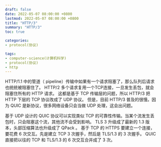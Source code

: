 ```yaml
---
draft: false
date: 2022-05-07 08:00:00 +0800
lastmod: 2022-05-07 08:00:00 +0800
title: "HTTP/3"
summary: "HTTP/3"
toc: true

categories:
- protocol(协议)

tags:
- computer-science(计算机科学)
- protocol(协议)
- http
---
```


HTTP/1.1 中的管道（ pipeline）传输中如果有⼀个请求阻塞了，那么队列后请求也统统被阻塞住了。
HTTP/2 多个请求复用⼀个TCP连接，⼀旦发生丢包，就会阻塞住所有的 HTTP 请求。
这都是基于 TCP 传输层的问题，所以 HTTP/3 把 HTTP 下层的 TCP 协议改成了 UDP 协议。
但是，目前 HTTP/3 普及的很慢。因为 QUIC 是新协议，很多网络设备只会当做 UDP 处理，这会出问题。



基于 UDP 设计的 QUIC 协议可以实现类似 TCP 的可靠性传输。当某个流发生丢包时，只会阻塞这个流，其他流不会受到影响。
TLS 3 升级成了最新的 1.3 版本，头部压缩算法也升级成了 QPack 。
基于 TCP 的 HTTPS 要建立⼀个连接，要花费 6 次交互。先是建立 TCP 3 次握⼿，然后是 TLS/1.3 的 3 次握⼿。
QUIC 直接把以往的 TCP 和 TLS/1.3 的 6 次交互合并成了 3 次。